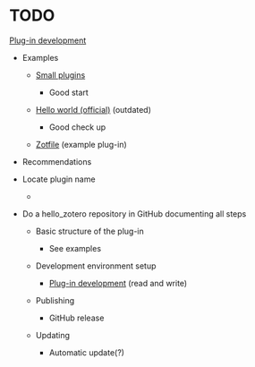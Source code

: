 # TODO

[Plug-in development](https://www.zotero.org/support/dev/client_coding/plugin_development)

- Examples
  
  - [Small plugins](https://github.com/dcartertod/zotero-plugins)
    
    - Good start
  
  - [Hello world (official)](https://www.zotero.org/support/dev/sample_plugin) (outdated)
    
    - Good check up
  
  - [Zotfile](https://github.com/jlegewie/zotfile) (example plug-in)

- Recommendations

- Locate plugin name
  
  - 

- Do a hello_zotero repository in GitHub documenting all steps
  
  - Basic structure of the plug-in
    
    - See examples
  
  - Development environment setup
    
    - [Plug-in development](https://www.zotero.org/support/dev/client_coding/plugin_development) (read and write)
  
  - Publishing
    
    - GitHub release
  
  - Updating
  
    - Automatic update(?)
